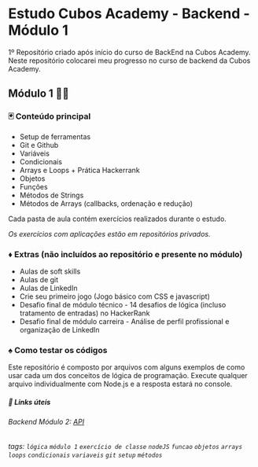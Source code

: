 # Estudo Cubos Academy - Backend - Módulo 1

1º Repositório criado após início do curso de BackEnd na Cubos Academy.
Neste repositório colocarei meu progresso no curso de backend da Cubos Academy.

## Módulo 1 👩‍💻

### :black_joker: Conteúdo principal

- Setup de ferramentas
- Git e Github
- Variáveis
- Condicionais
- Arrays e Loops + Prática Hackerrank
- Objetos
- Funções
- Métodos de Strings
- Métodos de Arrays (callbacks, ordenação e redução)

Cada pasta de aula contém exercícios realizados durante o estudo.

_Os exercícios com aplicações estão em repositórios privados._

### :diamonds: Extras (não incluídos ao repositório e presente no módulo)

- Aulas de soft skills
- Aulas de git
- Aulas de LinkedIn
- Crie seu primeiro jogo (Jogo básico com CSS e javascript)
- Desafio final de módulo técnico - 14 desafios de lógica (incluso tratamento de entradas) no HackerRank
- Desafio final de módulo carreira - Análise de perfil profissional e organização de LinkedIn

### :spades: Como testar os códigos

Este repositório é composto por arquivos com alguns exemplos de como usar cada um dos conceitos de lógica de programação.
Execute qualquer arquivo individualmente com Node.js e a resposta estará no console.

##### :link: Links úteis

###### Backend Módulo 2: [API](https://github.com/arthurgsa/m02-backend-api)

###### tags: `lógica` `módulo 1` `exercício de classe` `nodeJS` `funcao` `objetos` `arrays` `loops` `condicionais` `variaveis` `git` `setup` `métodos`
